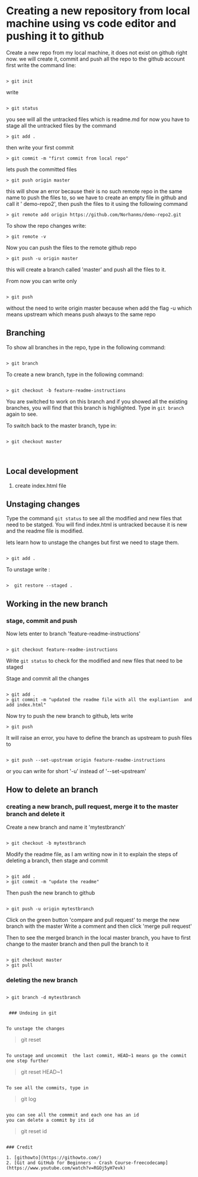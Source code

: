 # Creating a new repository from local machine using vs code editor and pushing it to github

Create a new repo from my local machine, it does not exist on github right now.
 we will create it, commit and push all the repo to the github account
 first write the command line:

 ```

 > git init
 ```

 write

 ```

 > git status
 ```

 you see will all the untracked files which is readme.md for now
 you have to stage all the untracked files by the command

 ```
> git add .
```

then write your first commit

```
> git commit -m "first commit from local repo"
```

lets push the committed files

```
> git push origin master
```

this will show an error because their is no such remote repo in the same name to push the files to, so we have to create an empty file in github and call it ' demo-repo2', then push the files to it using the following command

```
> git remote add origin https://github.com/Norhanms/demo-repo2.git
```

To show the repo changes write:

```
> git remote -v
```

Now you can push the files to the remote github repo

```
> git push -u origin master
```

this will create a branch called 'master' and push all the files to it.

From now you can write only

```

> git push
```

without the need to write origin master because when add the flag -u which means upstream which means push always to the same repo

## Branching

To show all branches in the repo, type in the following command:

```

> git branch
```

To create a new branch, type in the following command:

```

> git checkout -b feature-readme-instructions
```

 You are switched to work on this branch and if you showed all the existing branches, you will find that this branch is highlighted.
 Type in ``` git branch ``` again to see.

 To switch back to the master branch, type in:

```

> git checkout master
```

</br>

## Local development

1. create index.html file

## Unstaging changes

Type the command ``` git status ``` to see all the modified and new files that need to be statged.
You will find index.html is untracked because it is new and the readme file is modified.

lets learn how to unstage the changes but first we need to stage them.

```

> git add .

```

To unstage write :

```

>  git restore --staged .

```

## Working in the new branch

### stage, commit and push

Now lets enter to branch 'feature-readme-instructions'

```

> git checkout feature-readme-instructions

```

Write ``` git status ``` to check for the modified and new files that need to be staged

Stage and commit all the changes

```

> git add .
> git commit -m "updated the readme file with all the expliantion  and add index.html"

```

Now try to push the new branch to github, lets write

```
> git push

```

It will raise an error, you have to define the branch as upstream to push files to

```

> git push --set-upstream origin feature-readme-instructions

```

or you can write for short '-u' instead of '--set-upstream'

## How to delete an branch

### creating a new branch, pull request, merge it to the master branch and delete it

Create a new branch and name it 'mytestbranch'

```

> git checkout -b mytestbranch

```

Modify the readme file, as I am writing now in it to explain the steps of deleting a branch, then stage and commit

```

> git add .
> git commit -m "update the readme"

```

Then push the new branch to github

```

> git push -u origin mytestbranch

```

Click on the green button 'compare and pull request' to merge the new branch with the master
 Write a comment and then click 'merge pull request'

 Then to see the merged branch in the local master branch, you have to first change to the master branch and then pull the branch to it

 ```

 > git checkout master
 > git pull

 ```

### deleting the new branch

 ```

 > git branch -d mytestbranch

  
  ### Undoing in git

  
To unstage the changes

```

> git reset

```

To unstage and uncommit  the last commit, HEAD~1 means go the commit one step further

```

> git reset HEAD~1

```

To see all the commits, type in 

```

> git log

```

you can see all the commmit and each one has an id
you can delete a commit by its id

```

> git reset id

```

### Credit

1. [githowto](https://githowto.com/)
2. [Git and GitHub for Beginners - Crash Course-freecodecamp] (https://www.youtube.com/watch?v=RGOj5yH7evk)